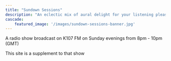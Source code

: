 ```yaml
---
title: "Sundown Sessions"
description: "An eclectic mix of aural delight for your listening pleasure"
cascade:
    featured_image: '/images/sundown-sessions-banner.jpg'
---
```

A radio show broadcast on K107 FM on Sunday evenings from 8pm - 10pm (GMT)

This site is a supplement to that show

